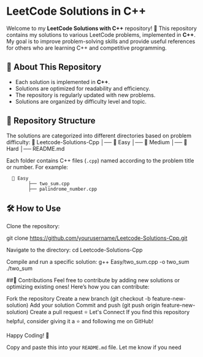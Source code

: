 ﻿# LeetCode Solutions in C++

Welcome to my **LeetCode Solutions with C++** repository! 🚀 This repository contains my solutions to various LeetCode problems, implemented in **C++**. My goal is to improve problem-solving skills and provide useful references for others who are learning C++ and competitive programming.

## 📌 About This Repository

- Each solution is implemented in **C++**.
- Solutions are optimized for readability and efficiency.
- The repository is regularly updated with new problems.
- Solutions are organized by difficulty level and topic.

## 📂 Repository Structure

The solutions are categorized into different directories based on problem difficulty:
      📂 Leetcode-Solutions-Cpp
            │── 📂 Easy
            │── 📂 Medium
            │── 📂 Hard
            │── README.md

Each folder contains C++ files (`.cpp`) named according to the problem title or number. For example:

      📂 Easy
            ├── two_sum.cpp
            ├── palindrome_number.cpp

## 🛠 How to Use

Clone the repository:

   git clone https://github.com/yourusername/Leetcode-Solutions-Cpp.git

Navigate to the directory:
   cd Leetcode-Solutions-Cpp

Compile and run a specific solution:
   g++ Easy/two_sum.cpp -o two_sum
   ./two_sum
   
##🎯 Contributions
Feel free to contribute by adding new solutions or optimizing existing ones! Here’s how you can contribute:

Fork the repository
   Create a new branch (git checkout -b feature-new-solution)
   Add your solution
   Commit and push (git push origin feature-new-solution)
   Create a pull request
   ⭐ Let's Connect
If you find this repository helpful, consider giving it a ⭐ and following me on GitHub!

Happy Coding! 🚀

Copy and paste this into your `README.md` file. Let me know if you need
